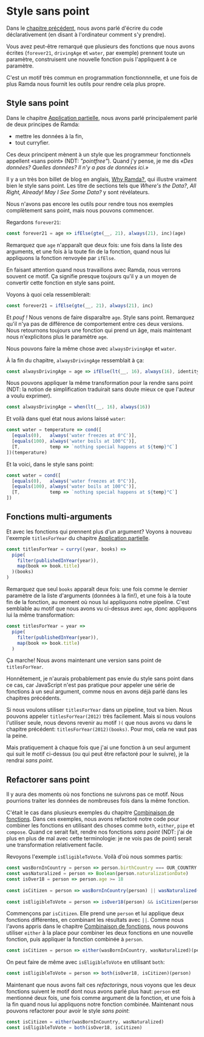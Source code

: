# Style sans point

Dans le [chapitre précédent](programmation-declarative.md), nous avons parlé d'écrire du code déclarativement (en disant à l'ordinateur comment s'y prendre).

Vous avez peut-être remarqué que plusieurs des fonctions que nous avons écrites (`forever21`, `drivingAge` et `water`, par exemple) prennent toute un paramètre, construisent une nouvelle fonction puis l'appliquent à ce paramètre.

C'est un motif très commun en programmation fonctionnnelle, et une fois de plus Ramda nous fournit les outils pour rendre cela plus propre.

## Style sans point

Dans le chapitre [Application partielle](application-partielle.md), nous avons parlé principalement parlé de deux principes de Ramda:

- mettre les données à la fin,
- tout curryfier.

Ces deux principent mènent à un style que les programmeur fonctionnels appellent «sans point» (NDT: _"pointfree"_). Quand j'y pense, je me dis _«Des données? Quelles données? Il n'y a pas de données ici.»_

Il y a un très bon billet de blog en anglais, [Why Ramda?](http://fr.umio.us/why-ramda/), qui illustre vraiment bien le style sans point. Les titre de sections tels que _Where's the Data?_, _All Right, Already! May I See Some Data?_ y sont révélateurs.

Nous n'avons pas encore les outils pour rendre tous nos exemples complètement sans point, mais nous pouvons commencer.

Regardons `forever21`:

```js
const forever21 = age => ifElse(gte(__, 21), always(21), inc)(age)
```

Remarquez que `age` n'apparaît que deux fois: une fois dans la liste des arguments, et une fois à la toute fin de la fonction, quand nous lui appliquons la fonction renvoyée par `ifElse`.

En faisant attention quand nous travaillons avec Ramda, nous verrons souvent ce motif. Ça signifie presque toujours qu'il y a un moyen de convertir cette fonction en style sans point.

Voyons à quoi cela ressemblerait:

```js
const forever21 = ifElse(gte(__, 21), always(21), inc)
```

Et _pouf !_ Nous venons de faire disparaître `age`. Style sans point. Remarquez qu'il n'ya pas de différence de comportement entre ces deux versions. Nous retournons toujours une fonction qui prend un âge, mais maintenant nous n'explicitons plus le paramètre `age`.

Nous pouvons faire la même chose avec `alwaysDrivingAge` et `water`.

À la fin du chapitre, `alwaysDrivingAge` ressemblait à ça:

```js
const alwaysDrivingAge = age => ifElse(lt(__, 16), always(16), identity)(age)
```

Nous pouvons appliquer la même transformation pour la rendre sans point (NDT: la notion de simplification traduirait sans doute mieux ce que l'auteur a voulu exprimer).

```js
const alwaysDrivingAge = when(lt(__, 16), always(16))
```

Et voilà dans quel état nous avions laissé `water`:

```js
const water = temperature => cond([
  [equals(0),   always('water freezes at 0°C')],
  [equals(100), always('water boils at 100°C')],
  [T,           temp => `nothing special happens at ${temp}°C`]
])(temperature)
```

Et la voici, dans le style sans point:

```js
const water = cond([
  [equals(0),   always('water freezes at 0°C')],
  [equals(100), always('water boils at 100°C')],
  [T,           temp => `nothing special happens at ${temp}°C`]
])
```

## Fonctions multi-arguments

Et avec les fonctions qui prennent plus d'un argument? Voyons à nouveau l'exemple `titlesForYear` du chapitre [Application partielle](application-partielle.md).

```js
const titlesForYear = curry((year, books) =>
  pipe(
    filter(publishedInYear(year)),
    map(book => book.title)
  )(books)
)
```

Remarquez que seul `books` apparaît deux fois: une fois comme le dernier paramètre de la liste d'arguments (données à la fin!), et une fois à la toute fin de la fonction, au moment où nous lui appliquons notre pipeline. C'est semblable au motif que nous avons vu ci-dessus avec `age`, donc appliquons lui la même transformation:

```js
const titlesForYear = year =>
  pipe(
    filter(publishedInYear(year)),
    map(book => book.title)
  )
```

Ça marche! Nous avons maintenant une version sans point de `titlesForYear`.

Honnêtement, je n'aurais probablement pas envie du style sans point dans ce cas, car JavaScript n'est pas pratique pour appeler une série de fonctions à un seul argument, comme nous en avons déjà parlé dans les chapitres précédents.

Si nous voulons utiliser `titlesForYear` dans un pipeline, tout va bien. Nous pouvons appeler `titlesForYear(2012)` très facilement. Mais si nous voulons l'utiliser seule, nous devons revenir au motif `)(` que nous avons vu dans le chapitre précédent: `titlesForYear(2012)(books)`. Pour moi, cela ne vaut pas la peine.

Mais pratiquement à chaque fois que j'ai une fonction à un seul argument qui suit le motif ci-dessus (ou qui peut être refactoré pour le suivre), je la rendrai _sans point_.


## Refactorer sans point

Il y aura des moments où nos fonctions ne suivrons pas ce motif. Nous pourrions traiter les données de nombreuses fois dans la même fonction.

C'était le cas dans plusieurs exemples du chapitre [Combinaison de fonctions](combinaison-de-fonctions.md). Dans ces exemples, nous avons refactoré notre code pour combiner les fonctions en utilisant des choses comme `both`, `either`, `pipe` et `compose`. Quand ce serait fait, rendre nos fonctions _sans point_ (NDT: j'ai de plus en plus de mal avec cette terminologie: je ne vois pas de point) serait une transformation relativement facile.

Revoyons l'exemple `isEligibleToVote`. Voilà d'où nous sommes partis:

```js
const wasBornInCountry = person => person.birthCountry === OUR_COUNTRY
const wasNaturalized = person => Boolean(person.naturalizationDate)
const isOver18 = person => person.age >= 18
 
const isCitizen = person => wasBornInCountry(person) || wasNaturalized(person)
 
const isEligibleToVote = person => isOver18(person) && isCitizen(person)
```

Commençons par `isCitizen`. Elle prend une `person` et lui applique deux fonctions différentes, en combinant les résultats avec `||`. Comme nous l'avons appris dans le chapitre [Combinaison de fonctions](combinaison-de-fonctions.md), nous pouvons utiliser `either` à la place pour combiner les deux fonctions en une nouvelle fonction, puis appliquer la fonction combinée à `person`.

```js
const isCitizen = person => either(wasBornInCountry, wasNaturalized)(person)
```

On peut faire de même avec `isEligibleToVote` en utilisant `both`:

```js
const isEligibleToVote = person => both(isOver18, isCitizen)(person)
```

Maintenant que nous avons fait ces _refactorings_, nous voyons que les deux fonctions suivent le motif dont nous avons parlé plus haut: `person` est mentionné deux fois, une fois comme argument de la fonction, et une fois à la fin quand nous lui appliquons notre fonction combinée. Maintenant nous pouvons refactorer pour avoir le style _sans point_:

```js
const isCitizen = either(wasBornInCountry, wasNaturalized)
const isEligibleToVote = both(isOver18, isCitizen)
```
